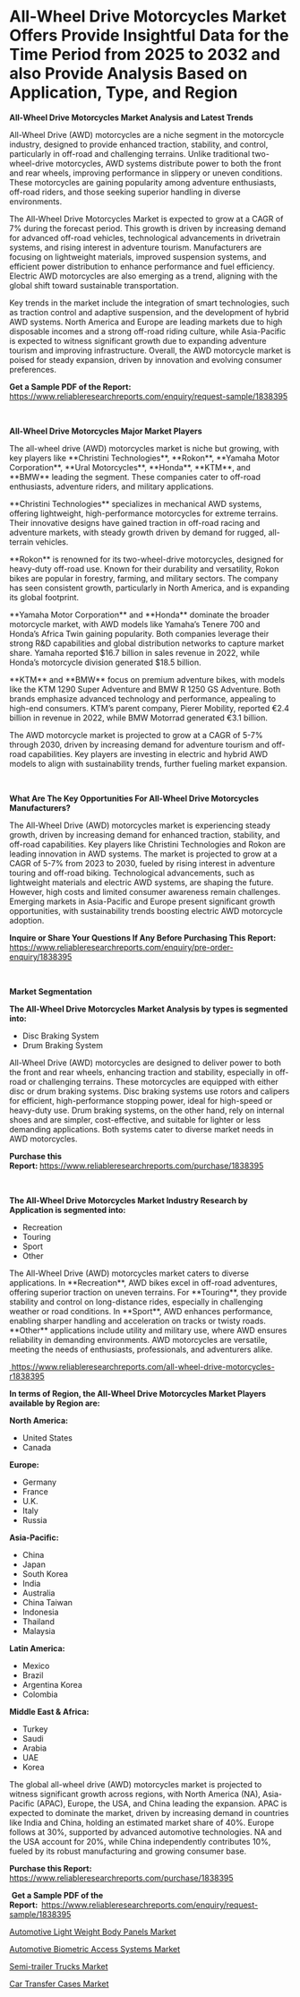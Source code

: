 <p><h1>All-Wheel Drive Motorcycles Market Offers Provide Insightful Data for the Time Period from 2025 to 2032 and also Provide Analysis Based on Application, Type, and Region</h1></p><p><strong>All-Wheel Drive Motorcycles Market Analysis and Latest Trends</strong></p>
<p><p>All-Wheel Drive (AWD) motorcycles are a niche segment in the motorcycle industry, designed to provide enhanced traction, stability, and control, particularly in off-road and challenging terrains. Unlike traditional two-wheel-drive motorcycles, AWD systems distribute power to both the front and rear wheels, improving performance in slippery or uneven conditions. These motorcycles are gaining popularity among adventure enthusiasts, off-road riders, and those seeking superior handling in diverse environments.</p><p>The All-Wheel Drive Motorcycles Market is expected to grow at a CAGR of 7% during the forecast period. This growth is driven by increasing demand for advanced off-road vehicles, technological advancements in drivetrain systems, and rising interest in adventure tourism. Manufacturers are focusing on lightweight materials, improved suspension systems, and efficient power distribution to enhance performance and fuel efficiency. Electric AWD motorcycles are also emerging as a trend, aligning with the global shift toward sustainable transportation.</p><p>Key trends in the market include the integration of smart technologies, such as traction control and adaptive suspension, and the development of hybrid AWD systems. North America and Europe are leading markets due to high disposable incomes and a strong off-road riding culture, while Asia-Pacific is expected to witness significant growth due to expanding adventure tourism and improving infrastructure. Overall, the AWD motorcycle market is poised for steady expansion, driven by innovation and evolving consumer preferences.</p></p>
<p><strong>Get a Sample PDF of the Report:&nbsp;</strong> <a href="https://www.reliableresearchreports.com/enquiry/request-sample/1838395?utm_campaign=40&utm_medium=2&utm_source=Github&utm_content=ia&utm_term=24012025&utm_id=all-wheel-drive-motorcycles">https://www.reliableresearchreports.com/enquiry/request-sample/1838395</a></p>
<p>&nbsp;</p>
<p><strong>All-Wheel Drive Motorcycles Major Market Players</strong></p>
<p><p>The all-wheel drive (AWD) motorcycles market is niche but growing, with key players like **Christini Technologies**, **Rokon**, **Yamaha Motor Corporation**, **Ural Motorcycles**, **Honda**, **KTM**, and **BMW** leading the segment. These companies cater to off-road enthusiasts, adventure riders, and military applications.</p><p>**Christini Technologies** specializes in mechanical AWD systems, offering lightweight, high-performance motorcycles for extreme terrains. Their innovative designs have gained traction in off-road racing and adventure markets, with steady growth driven by demand for rugged, all-terrain vehicles.</p><p>**Rokon** is renowned for its two-wheel-drive motorcycles, designed for heavy-duty off-road use. Known for their durability and versatility, Rokon bikes are popular in forestry, farming, and military sectors. The company has seen consistent growth, particularly in North America, and is expanding its global footprint.</p><p>**Yamaha Motor Corporation** and **Honda** dominate the broader motorcycle market, with AWD models like Yamaha’s Tenere 700 and Honda’s Africa Twin gaining popularity. Both companies leverage their strong R&D capabilities and global distribution networks to capture market share. Yamaha reported $16.7 billion in sales revenue in 2022, while Honda’s motorcycle division generated $18.5 billion.</p><p>**KTM** and **BMW** focus on premium adventure bikes, with models like the KTM 1290 Super Adventure and BMW R 1250 GS Adventure. Both brands emphasize advanced technology and performance, appealing to high-end consumers. KTM’s parent company, Pierer Mobility, reported €2.4 billion in revenue in 2022, while BMW Motorrad generated €3.1 billion.</p><p>The AWD motorcycle market is projected to grow at a CAGR of 5-7% through 2030, driven by increasing demand for adventure tourism and off-road capabilities. Key players are investing in electric and hybrid AWD models to align with sustainability trends, further fueling market expansion.</p></p>
<p>&nbsp;</p>
<p><strong>What Are The Key Opportunities For All-Wheel Drive Motorcycles Manufacturers?</strong></p>
<p><p>The All-Wheel Drive (AWD) motorcycles market is experiencing steady growth, driven by increasing demand for enhanced traction, stability, and off-road capabilities. Key players like Christini Technologies and Rokon are leading innovation in AWD systems. The market is projected to grow at a CAGR of 5-7% from 2023 to 2030, fueled by rising interest in adventure touring and off-road biking. Technological advancements, such as lightweight materials and electric AWD systems, are shaping the future. However, high costs and limited consumer awareness remain challenges. Emerging markets in Asia-Pacific and Europe present significant growth opportunities, with sustainability trends boosting electric AWD motorcycle adoption.</p></p>
<p><strong>Inquire or Share Your Questions If Any Before Purchasing This Report:</strong> <a href="https://www.reliableresearchreports.com/enquiry/pre-order-enquiry/1838395?utm_campaign=40&utm_medium=2&utm_source=Github&utm_content=ia&utm_term=24012025&utm_id=all-wheel-drive-motorcycles">https://www.reliableresearchreports.com/enquiry/pre-order-enquiry/1838395</a></p>
<p>&nbsp;</p>
<p><strong>Market Segmentation</strong></p>
<p><strong>The All-Wheel Drive Motorcycles Market Analysis by types is segmented into:</strong></p>
<p><ul><li>Disc Braking System</li><li>Drum Braking System</li></ul></p>
<p><p>All-Wheel Drive (AWD) motorcycles are designed to deliver power to both the front and rear wheels, enhancing traction and stability, especially in off-road or challenging terrains. These motorcycles are equipped with either disc or drum braking systems. Disc braking systems use rotors and calipers for efficient, high-performance stopping power, ideal for high-speed or heavy-duty use. Drum braking systems, on the other hand, rely on internal shoes and are simpler, cost-effective, and suitable for lighter or less demanding applications. Both systems cater to diverse market needs in AWD motorcycles.</p></p>
<p><strong>Purchase this Report:&nbsp;</strong><a href="https://www.reliableresearchreports.com/purchase/1838395?utm_campaign=40&utm_medium=2&utm_source=Github&utm_content=ia&utm_term=24012025&utm_id=all-wheel-drive-motorcycles">https://www.reliableresearchreports.com/purchase/1838395</a></p>
<p>&nbsp;</p>
<p><strong>The All-Wheel Drive Motorcycles Market Industry Research by Application is segmented into:</strong></p>
<p><ul><li>Recreation</li><li>Touring</li><li>Sport</li><li>Other</li></ul></p>
<p><p>The All-Wheel Drive (AWD) motorcycles market caters to diverse applications. In **Recreation**, AWD bikes excel in off-road adventures, offering superior traction on uneven terrains. For **Touring**, they provide stability and control on long-distance rides, especially in challenging weather or road conditions. In **Sport**, AWD enhances performance, enabling sharper handling and acceleration on tracks or twisty roads. **Other** applications include utility and military use, where AWD ensures reliability in demanding environments. AWD motorcycles are versatile, meeting the needs of enthusiasts, professionals, and adventurers alike.</p></p>
<p><a href="https://www.reliableresearchreports.com/all-wheel-drive-motorcycles-r1838395?utm_campaign=40&utm_medium=2&utm_source=Github&utm_content=ia&utm_term=24012025&utm_id=all-wheel-drive-motorcycles">&nbsp;https://www.reliableresearchreports.com/all-wheel-drive-motorcycles-r1838395</a></p>
<p><strong>In terms of Region, the All-Wheel Drive Motorcycles Market Players available by Region are:</strong></p>
<p>
    <p> <strong> North America: </strong>
        <ul>
            <li>United States</li>
            <li>Canada</li>
        </ul>
        </p> 
    <p> <strong> Europe: </strong>
        <ul>
            <li>Germany</li>
            <li>France</li>
            <li>U.K.</li>
            <li>Italy</li>
            <li>Russia</li>
        </ul>
        </p> 
    <p> <strong> Asia-Pacific: </strong>
        <ul>
            <li>China</li>
            <li>Japan</li>
            <li>South Korea</li>
            <li>India</li>
            <li>Australia</li>
            <li>China Taiwan</li>
            <li>Indonesia</li>
            <li>Thailand</li>
            <li>Malaysia</li>
        </ul>
        </p> 
    <p> <strong> Latin America: </strong>
        <ul>
            <li>Mexico</li>
            <li>Brazil</li>
            <li>Argentina Korea</li>
            <li>Colombia</li>
        </ul>
        </p> 
    <p> <strong> Middle East & Africa: </strong>
        <ul>
            <li>Turkey</li>
            <li>Saudi</li>
            <li>Arabia</li>
            <li>UAE</li>
            <li>Korea</li>
        </ul>
    </p>
    </p>
<p><p>The global all-wheel drive (AWD) motorcycles market is projected to witness significant growth across regions, with North America (NA), Asia-Pacific (APAC), Europe, the USA, and China leading the expansion. APAC is expected to dominate the market, driven by increasing demand in countries like India and China, holding an estimated market share of 40%. Europe follows at 30%, supported by advanced automotive technologies. NA and the USA account for 20%, while China independently contributes 10%, fueled by its robust manufacturing and growing consumer base.</p></p>
<p><strong>Purchase this Report: </strong><a href="https://www.reliableresearchreports.com/purchase/1838395?utm_campaign=40&utm_medium=2&utm_source=Github&utm_content=ia&utm_term=24012025&utm_id=all-wheel-drive-motorcycles">https://www.reliableresearchreports.com/purchase/1838395</a></p>
<p>&nbsp;<strong>Get a Sample PDF of the Report:&nbsp;&nbsp;</strong><a href="https://www.reliableresearchreports.com/enquiry/request-sample/1838395?utm_campaign=40&utm_medium=2&utm_source=Github&utm_content=ia&utm_term=24012025&utm_id=all-wheel-drive-motorcycles">https://www.reliableresearchreports.com/enquiry/request-sample/1838395</a></p>
<p><strong></strong></p>
<p><p><a href="https://github.com/crosejeanetta00360/Market-Research-Report-List-1/blob/main/automotive-light-weight-body-panels-market.md?utm_campaign=40&utm_medium=2&utm_source=Github&utm_content=ia&utm_term=24012025&utm_id=all-wheel-drive-motorcycles">Automotive Light Weight Body Panels Market</a></p><p><a href="https://github.com/klaassenmackenzie6/Market-Research-Report-List-1/blob/main/automotive-biometric-access-systems-market.md?utm_campaign=40&utm_medium=2&utm_source=Github&utm_content=ia&utm_term=24012025&utm_id=all-wheel-drive-motorcycles">Automotive Biometric Access Systems Market</a></p><p><a href="https://github.com/lvaill871987/Market-Research-Report-List-1/blob/main/semi-trailer-trucks-market.md?utm_campaign=40&utm_medium=2&utm_source=Github&utm_content=ia&utm_term=24012025&utm_id=all-wheel-drive-motorcycles">Semi-trailer Trucks Market</a></p><p><a href="https://github.com/tanekacalderon743/Market-Research-Report-List-1/blob/main/car-transfer-cases-market.md?utm_campaign=40&utm_medium=2&utm_source=Github&utm_content=ia&utm_term=24012025&utm_id=all-wheel-drive-motorcycles">Car Transfer Cases Market</a></p></p>